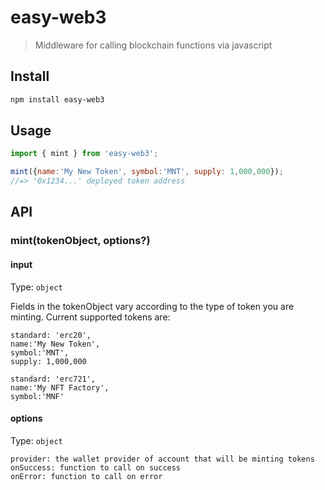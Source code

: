 # easy-web3

> Middleware for calling blockchain functions via javascript

## Install

```sh
npm install easy-web3
```

## Usage

```js
import { mint } from 'easy-web3';

mint({name:'My New Token', symbol:'MNT', supply: 1,000,000});
//=> '0x1234...' deployed token address
```

## API

### mint(tokenObject, options?)

#### input

Type: `object`

Fields in the tokenObject vary according to the type of token you are minting.  Current supported tokens are:
```
standard: 'erc20',
name:'My New Token',
symbol:'MNT',
supply: 1,000,000
```
```
standard: 'erc721',
name:'My NFT Factory',
symbol:'MNF'
```

#### options

Type: `object`

```
provider: the wallet provider of account that will be minting tokens
onSuccess: function to call on success
onError: function to call on error
```

